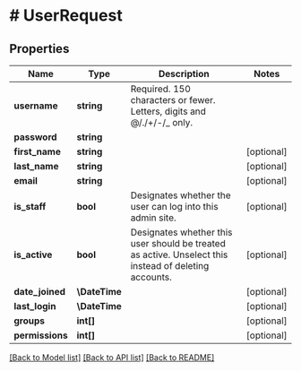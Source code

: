 # # UserRequest

## Properties

Name | Type | Description | Notes
------------ | ------------- | ------------- | -------------
**username** | **string** | Required. 150 characters or fewer. Letters, digits and @/./+/-/_ only. |
**password** | **string** |  |
**first_name** | **string** |  | [optional]
**last_name** | **string** |  | [optional]
**email** | **string** |  | [optional]
**is_staff** | **bool** | Designates whether the user can log into this admin site. | [optional]
**is_active** | **bool** | Designates whether this user should be treated as active. Unselect this instead of deleting accounts. | [optional]
**date_joined** | **\DateTime** |  | [optional]
**last_login** | **\DateTime** |  | [optional]
**groups** | **int[]** |  | [optional]
**permissions** | **int[]** |  | [optional]

[[Back to Model list]](../../README.md#models) [[Back to API list]](../../README.md#endpoints) [[Back to README]](../../README.md)
